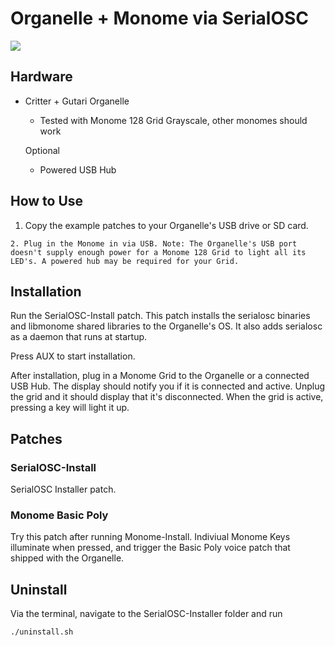 # Organelle + Monome via SerialOSC

![](http://media.quilime.com/files/img/organelle-monome.png)

## Hardware

  - Critter + Gutari Organelle
    - Tested with Monome 128 Grid Grayscale, other monomes should work

    Optional

      - Powered USB Hub

## How to Use

  1. Copy the example patches to your Organelle's USB drive or SD card.

    2. Plug in the Monome in via USB. Note: The Organelle's USB port doesn't supply enough power for a Monome 128 Grid to light all its LED's. A powered hub may be required for your Grid.

## Installation

Run the SerialOSC-Install patch. This patch installs the serialosc binaries and libmonome shared libraries to the Organelle's OS. It also adds serialosc as a daemon that runs at startup.

Press AUX to start installation.

After installation, plug in a Monome Grid to the Organelle or a connected USB Hub. The display should
notify you if it is connected and active. Unplug the grid and it should display that it's disconnected. When the grid is active, pressing a key will light it up.

## Patches

### SerialOSC-Install

SerialOSC Installer patch.

### Monome Basic Poly

Try this patch after running Monome-Install. Indiviual Monome Keys illuminate when pressed, and trigger the Basic Poly voice patch that shipped with the Organelle.

## Uninstall

Via the terminal, navigate to the SerialOSC-Installer folder and run

    ./uninstall.sh


